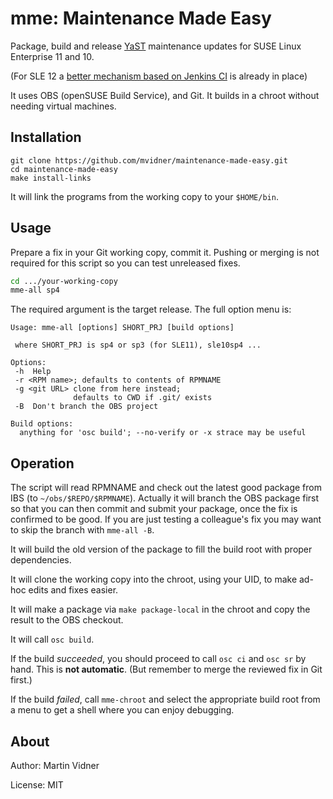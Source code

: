 mme: Maintenance Made Easy
==========================

Package, build and release [YaST](http://yast.github.io/) maintenance
updates for SUSE Linux Enterprise 11 and 10.

(For SLE 12 a [better mechanism based on Jenkins CI][jci] is already in place)

[jci]: http://yastgithubio.readthedocs.org/en/latest/development/#automatic-submission

It uses OBS (openSUSE Build Service), and Git. It builds in a chroot without
needing virtual machines.

Installation
------------

```
git clone https://github.com/mvidner/maintenance-made-easy.git
cd maintenance-made-easy
make install-links
```

It will link the programs from the working copy to your `$HOME/bin`.

Usage
-----

Prepare a fix in your Git working copy, commit it. Pushing or merging is not
required for this script so you can test unreleased fixes.

```sh
cd .../your-working-copy
mme-all sp4
```

The required argument is the target release. The full option menu is:

```
Usage: mme-all [options] SHORT_PRJ [build options]

 where SHORT_PRJ is sp4 or sp3 (for SLE11), sle10sp4 ...

Options:
 -h  Help
 -r <RPM name>; defaults to contents of RPMNAME
 -g <git URL> clone from here instead;
              defaults to CWD if .git/ exists
 -B  Don't branch the OBS project

Build options:
  anything for 'osc build'; --no-verify or -x strace may be useful
```

Operation
---------

The script will read RPMNAME and check out the latest good package from IBS
(to `~/obs/$REPO/$RPMNAME`). Actually it will branch the OBS package first so
that you can then commit and submit your package, once the fix is confirmed to
be good. If you are just testing a colleague's fix you may want to skip the
branch with `mme-all -B`.

It will build the old version of the package to fill the build root with
proper dependencies.

It will clone the working copy into the chroot, using your UID, to make ad-hoc
edits and fixes easier.

It will make a package via `make package-local` in the chroot and copy the
result to the OBS checkout.

It will call `osc build`.

If the build *succeeded*, you should proceed to call `osc ci` and `osc sr`
by hand. This is **not automatic**.
(But remember to merge the reviewed fix in Git first.)

If the build *failed*, call `mme-chroot` and select the appropriate build root
from a menu to get a shell where you can enjoy debugging.

About
-----

Author: Martin Vidner

License: MIT

